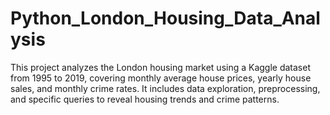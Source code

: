 # Python_London_Housing_Data_Analysis
This project analyzes the London housing market using a Kaggle dataset from 1995 to 2019, covering monthly average house prices, yearly house sales, and monthly crime rates. It includes data exploration, preprocessing, and specific queries to reveal housing trends and crime patterns. 
